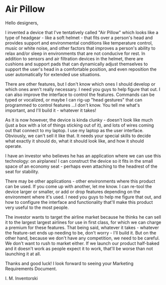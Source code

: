 # Air Pillow

Hello designers, 

I invented a device that I've tentatively called "Air Pillow" which looks like a type of headgear - like a soft helmet - that fits over a person's head and provides support and environmental conditions like temperature control, music or white noise, and other factors that improves a person's ability to relax and/or sleep in environments that are not conducive for rest.  In addition to sensors and air filtration devices in the helmet, there are cushions and support pads that can dynamically adjust themselves to support the user's head in a comfortable position, and even reposition the user automatically for extended use situations.  

There are other features, but I don't know which ones I should develop or which ones aren't really necessary.  I need you guys to help figure that out.  I can also improve the interface to control the features.  Commands can be typed or vocalized, or maybe I can rig-up "head gestures" that can programmed to control features ...I don't know.  You tell me what's important, and I'll build it - whatever it takes!

As it is now however, the device is kinda clunky - doesn't look like much (just a box with a lot of things sticking out of it), and lots of wires coming out that connect to my laptop.  I use my laptop as the user interface.  Obviously, we can't sell it like that.  It needs your special skills to decide what exactly it should do, what it should look like, and how it should operate.  

I have an investor who believes he has an application where we can use this technology: on airplanes!  I can construct the device so it fits in the small space of an economy seat - perhaps even attaching to the headrest of the seat for stability.  

There may be other applications - other environments where this product can be used.  If you come up with another, let me know.  I can re-tool the device larger or smaller, or add or drop features depending on the environment where it's used.  I need you guys to help me figure that out, and how to configure the interface and functionality that'll make this product very useful to the most people.  

The investor wants to target the airline market because he thinks he can sell it to the largest largest airlines for use in first class, for which we can charge a premium for these features.  That being said, whatever it takes - whatever the feature-set ends up needing to be, don't worry - I'll build it.  But on the other hand, because we don't have any competition, we need to be careful.  We don't want to rush to market either.  If we launch our product half-baked and it doesn't work as people expect it to work, that'll be worse than not launching it at all.  

Thanks and good luck!  I look forward to seeing your Marketing Requirements Document.

I. M. Inventorski